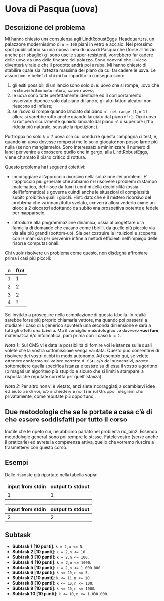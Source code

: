 # Uova di Pasqua (uova)

## Descrizione del problema

Mi hanno chiesto una consulenza agli LindtRobustEggs' Headquarters, un palazzone modernissimo di `n = 100` piani in vetro e acciaio.
Nel prossimo spot pubblicitario su una nuova linea di uova di Pasqua che (forse all'inizio anche per sbaglio) gli sono uscite super-resistenti, vorrebbero far cadere delle uova da una delle finestre del palazzo. Sono convinti che il video diventerà virale e che il prodotto andrà poi a ruba. Mi hanno chiesto di stabilire quale sia l'altezza massima del piano da cui far cadere le uova. Le assunzioni e belief di chi mi ha impartito la consegna sono:
 1. gli esiti possibili di un lancio sono solo due: uovo che si rompe, uovo che resta perfettamente intero, come nuovo;
 2. le uova sono tutte perfettamente identiche ed il comportamento osservato dipende solo dal piano di lancio, gli altri fattori aleatori non riescono ad influire;
 3. se l'uovo si rompe quando lanciato dal piano `n' nel range [1,n-1]` allora si sarebbe rotto anche quando lanciato dal piano `n'+1`. Ogni uovo si romperà sicuramente quando lanciato dal piano `n'` o superiore (l'ho ridetta più naturale, scusate la ripetizione).

Purtroppo ho solo `k = 2` uova con cui condurre questa campagna di test, e, quando un uovo dovesse rompersi me lo sono giocato: non posso farne più nulla (se non mangiarmelo).
Sono interessato a minimizzare il numero di lanci per venire a conoscere quello che in gergo, alla LindtRobustEggs, viene chiamato il piano critico di rottura.


Questo problema ha i seguenti obiettivi:

* incoraggiare all'approccio ricorsivo nella soluzione dei problemi. E' l'approccio più generale che abbiamo nel risolvere i problemi di stampo matematico, definisce da fuori i confini della decidibilità (ossia dell'informatica) e governa quindi anche le situazioni di complessità subito proibitiva quali i giochi. Hint: dato che è il mistero ricorsivo del problema che và innanzitutto svelato, converrà allora vederlo come un gioco a 2 giocatori adottando da subito una prospettiva potente e fedele per mapparselo.  

* introdurre alla programmazione dinamica, ossia al progettare una famiglia di domande che cadano come i birilli, da quelle più piccole via via alle più grandi (bottom-up). Sia per costruire le intuizioni e scoperte con le mani sia per pervenire infine a metodi efficienti nell'impiego delle risorse computazionali.

Chi vuole risolvere un problema come questo, non disdegna affrontare prima i casi più piccoli:

| n | f(n) |
|---|---|
| 1  | 1 |
| 2  | 2 |
| 3  | 2 |
| 4  | ? |

Sei invitato a proseguire nella compilazione di questa tabella. In realtà sarebbe forse più proprio chiamarla vettore, ma quando poi passerai a studiare il caso di `k` generico spunterà una seconda dimensione e sarà a tutti gli effetti una tabella. Ma il consiglio metodologico se davvero __vuoi fare__ matematica e/o informatica, parti prima con il caso `k = 2`.

*Nota 1:*: Sul CMS vi è data la possibilità di fornire voi le istanze sulle quali volete che la vostra sottomissione venga valutata. Questo può consentirvi di risolvere dei vostri dubbi in modo autonomo. Ad esempio quì, se volete ottenere conferma sul valore corretto di `f(4)` e/o dei successivi, potete sottomettere quella specifica istanza e testare su di essa il vostro algoritmo (o magari un algoritmo più stupido e sicuro che si limiti a stampare la risposta che reputate corretta per quell'istanza).

*Nota 2:* Per altro non vi è vietato, anzi siete incoraggiati, a scambiarvi idee ed aiuto tra di voi, e/o a chiedere a noi (sia  sul Gruppo Telegram che privatamente, come reputate più opportuno).

## Due metodologie che se le portate a casa c'è di che essere soddisfatti per tutto il corso

Inutile che le ripeto quì, ne abbiamo parlato nel problema ric_bin2. Essendo metodologie generali sono poi sempre le stesse. Fatele vostre (serve anche il praticarle) ed avrete la competenza attiva, quello che vorremo riuscire a trasmettervi con questo corso.

## Esempi

Dalle risposte già riportate nella tabella sopra:

|input from stdin | output to stdout |
|---|---|
|1  | 1 |

|input from stdin | output to stdout |
|---|---|
|2  | 2 |

## Subtask
- **Subtask 1 [10 punti]**: `k = 2`, `n <= 5`.
- **Subtask 2 [10 punti]**: `k = 2`, `n <= 10`.
- **Subtask 3 [10 punti]**: `k = 2`, `n <= 100`.
- **Subtask 4 [10 punti]**: `k = 2`, `n <= 1000`.
- **Subtask 5 [10 punti]**: `k = 2`, `n <= 1.000.000`.
- **Subtask 6 [10 punti]**: `k <= 10`, `n <= 5`.
- **Subtask 7 [10 punti]**: `k <= 10`, `n <= 10`.
- **Subtask 8 [10 punti]**: `k <= 10`, `n <= 100`.
- **Subtask 9 [10 punti]**: `k <= 10`, `n <= 1000`.
- **Subtask 10 [10 punti]**: `k <= 10`, `n <= 1.000.000`.
